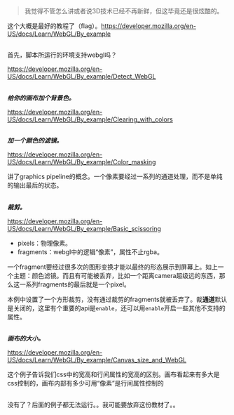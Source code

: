 > 我觉得不管怎么讲或者说3D技术已经不再新鲜，但这毕竟还是很炫酷的。

这个大概是最好的教程了（flag）。https://developer.mozilla.org/en-US/docs/Learn/WebGL/By_example

##

首先，脚本所运行的环境支持webgl吗？

https://developer.mozilla.org/en-US/docs/Learn/WebGL/By_example/Detect_WebGL

## 

***给你的画布加个背景色。***

https://developer.mozilla.org/en-US/docs/Learn/WebGL/By_example/Clearing_with_colors

## 

***加一个颜色的滤镜。***

https://developer.mozilla.org/en-US/docs/Learn/WebGL/By_example/Color_masking

讲了graphics pipeline的概念。一个像素要经过一系列的通道处理，而不是单纯的输出最后的状态。

##

***裁剪。***

https://developer.mozilla.org/en-US/docs/Learn/WebGL/By_example/Basic_scissoring

- pixels：物理像素。
- fragments：webgl中的逻辑“像素”，属性不止rgba。

一个fragment要经过很多次的图形变换才能以最终的形态展示到屏幕上。如上一个主题：颜色滤镜。而且有可能被丢弃，比如一个距离camera超级远的东西，那么这一系列fragments的最后就是一个pixel。

本例中设置了一个方形裁剪，没有通过裁剪的fragments就被丢弃了。裁**通道**默认是关闭的，这里有个重要的api是`enable`，还可以用`enable`开启一些其他不支持的属性。

##

***画布的大小。***

https://developer.mozilla.org/en-US/docs/Learn/WebGL/By_example/Canvas_size_and_WebGL

这个例子告诉我们css中的宽高和行间属性的宽高的区别。画布看起来有多大是css控制的，画布内部有多少可用“像素”是行间属性控制的

## 

没有了？后面的例子都无法运行。。我可能要放弃这份教材了。。
